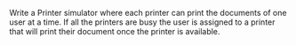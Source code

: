 Write a Printer simulator where each printer can print the documents of one user at a time.
If all the printers are busy the user is assigned to a printer that will print their document once the printer is available.